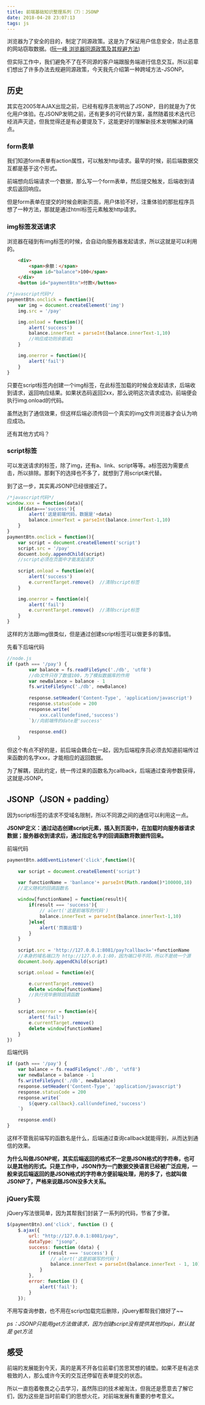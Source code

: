```yaml
---
title: 前端基础知识整理系列（7）：JSONP
date: 2018-04-28 23:07:13
tags: js
---
```


浏览器为了安全的目的，制定了同源政策。这是为了保证用户信息安全，防止恶意的网站窃取数据。([阮一峰 浏览器同源政策及其规避方法](http://www.ruanyifeng.com/blog/2016/04/same-origin-policy.html))

但实际工作中，我们避免不了在不同源的客户端跟服务端进行信息交互。所以前辈们想出了许多办法去规避同源政策，今天我先介绍第一种跨域方法-JSONP。

## 历史
其实在2005年AJAX出现之前，已经有程序员发明出了JSONP，目的就是为了优化用户体验。在JSONP发明之前，还有更多的可代替方案，虽然随着技术迭代已经消声灭迹，但我觉得还是有必要提及下，这能更好的理解新技术发明解决的痛点。

### form表单

我们知道form表单有action属性，可以触发http请求。最早的时候，前后端数据交互都是基于这个形式。

前端想向后端请求一个数据，那么写一个form表单，然后提交触发，后端收到请求后返回响应。

但是form表单在提交的时候会刷新页面，用户体验不好，注重体验的那批程序员想了一种方法，那就是通过html标签元素触发http请求。

### img标签发送请求

浏览器在碰到有img标签的时候，会自动向服务器发起请求，所以这就是可以利用的。
```HTML
    <div>
        <span>余额：</span>
        <span id="balance">100</span>
    </div>
    <button id="paymentBtn">付款</button>
```
```javascript
/*javascript代码*/
paymentBtn.onclick = function(){
    var img = document.createElement('img')
    img.src = '/pay'

    img.onload = function(){
        alert('success')
        balance.innerText = parseInt(balance.innerText-1,10) 
        //响应成功则余额减1
    }

    img.onerror = function(){
        alert('fail')
    }
}

```

只要在script标签内创建一个img标签，在此标签加载的时候会发起请求，后端收到请求，返回响应结果。如果状态码返回2xx，那么说明这次请求成功，前端便会执行img.onload的代码。

虽然达到了通信效果，但这样后端必须传回一个真实的img文件浏览器才会认为响应成功。

还有其他方式吗？

### script标签

可以发送请求的标签，除了img，还有a、link、script等等。a标签因为需要点击，所以排除。那剩下的选择也不多了，就想到了用script来代替。

到了这一步，其实离JSONP已经很接近了。


```javascript
/*javascript代码*/
window.xxx = function(data){
    if(data==='success'){
        alert('这是前端代码，数据是'+data)
        balance.innerText = parseInt(balance.innerText-1,10) 
    }
}
paymentBtn.onclick = function(){
    var script = document.createElement('script')
    script.src = '/pay'
    docuent.body.appendChild(script)
    //script必须在页面中才能发起请求
    
    script.onload = function(e){
        alert('success')
        e.currentTarget.remove()  //清除script标签
    }

    img.onerror = function(e){
        alert('fail')
        e.currentTarget.remove()  //清除script标签
    }
}
```

这样的方法跟img很类似，但是通过创建script标签可以做更多的事情。

先看下后端代码

```javascript
//node.js
if (path === '/pay') {
        var balance = fs.readFileSync('./db', 'utf8')
        //db文件只存了数值100，为了模拟数据库的作用
        var newBalance = balance - 1
        fs.writeFileSync('./db', newBalance)
        
        response.setHeader('Content-Type', 'application/javascript')
        response.statusCode = 200
        response.write(`
            xxx.call(undefined,'success')
        `)//向前端传的date是'success'
    
        response.end()
    ｝

```

但这个有点不好的是，前后端会耦合在一起，因为后端程序员必须去知道前端传过来函数的名字xxx，才能相应的返回数据。

为了解耦，因此约定，统一传过来的函数名为callback，后端通过查询参数获得，这就是JSONP。

## JSONP（JSON + padding）

因为script标签的请求不受域名限制，所以不同源之间的通信可以利用这一点。

**JSONP定义：通过动态创建script元素，插入到页面中，在加载时向服务器请求数据；服务器收到请求后，通过指定名字的回调函数将数据传回来。**

前端代码

```javascript
paymentBtn.addEventListener('click',function(){
    
    var script = document.createElement('script')

    var functionName = 'banlance'+ parseInt(Math.random()*100000,10)
    //定义随机的回调函数名
    
    window[functionName] = function(result){
        if(result === 'success'){   
            // alert('这是前端写的代码')
            balance.innerText = parseInt(balance.innerText-1,10) 
        }else{
            alert('页面出错')
        }
    }
    
    script.src = 'http://127.0.0.1:8081/pay?callback='+functionName
    //本身的域名端口为 http://127.0.0.1:80，因为端口号不同，所以不是统一个源
    document.body.appendChild(script)

    script.onload = function(e){

        e.currentTarget.remove()
        delete window[functionName]
        //执行完毕删除回调函数
    }

    script.onerror = function(e){
        alert('fail')
        e.currentTarget.remove()
        delete window[functionName]
    }
})
```

后端代码

```javascript
if (path === '/pay') {
    var balance = fs.readFileSync('./db', 'utf8')
    var newBalance = balance - 1
    fs.writeFileSync('./db', newBalance)
    response.setHeader('Content-Type', 'application/javascript')
    response.statusCode = 200
    response.write(`
        ${query.callback}.call(undefined,'success')
    `)

    response.end()
}
```

这样不管我前端写的函数名是什么，后端通过查询callback就能得到，从而达到通信的效果。

**为什么叫做JSONP呢，其实后端返回的格式不一定是JSON格式的字符串，也可以是其他的形式。只是工作中，JSON作为一门数据交换语言已经被广泛应用，一般来说后端返回的是JSON格式的字符串方便前端处理，用的多了，也就叫做JSONP了，严格来说跟JSON没多大关系。**

### jQuery实现

jQuery写法很简单，因为其帮我们封装了一系列的代码，节省了步骤。

```javascript
$(paymentBtn).on('click', function () {
    $.ajax({
        url: "http://127.0.0.1:8081/pay",
        dataType: "jsonp",
        success: function (data) {
            if (result === 'success') {
                // alert('这是前端写的代码')
                balance.innerText = parseInt(balance.innerText - 1, 10)
            }
        },
        error: function () {
            alert('fail');
        }
    });
```
不用写查询参数，也不用在script加载完后删除，jQuery都帮我们做好了~~

*ps：JSONP只能用get方法做请求，因为创建script没有提供其他的api，默认就是 get方法*

## 感受

前端的发展能到今天，真的是离不开各位前辈们苦思冥想的铺垫。如果不是有追求极致的人，那么或许今天的交互还停留在表单提交的状态。

所以一直抱着敬畏之心去学习，虽然陈旧的技术被淘汰，但我还是愿意去了解它们，因为这些是当时前辈们的思想火花，对前端发展有重要的参考意义。